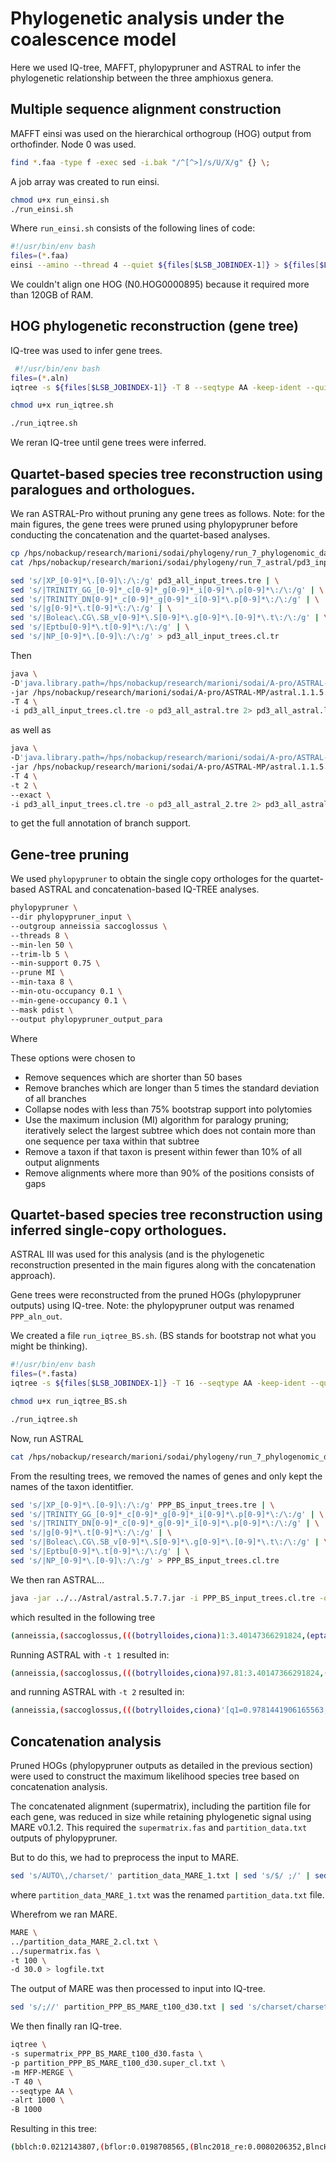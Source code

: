 # Phylogenetic analysis under the coalescence model

Here we used IQ-tree, MAFFT, phylopypruner and ASTRAL to infer the phylogenetic relationship between the three amphioxus genera.

## Multiple sequence alignment construction

MAFFT einsi was used on the hierarchical orthogroup (HOG) output from orthofinder. Node 0 was used.

```bash
find *.faa -type f -exec sed -i.bak "/^[^>]/s/U/X/g" {} \;
```

A job array was created to run einsi.

```bash
chmod u+x run_einsi.sh
./run_einsi.sh
```

Where `run_einsi.sh` consists of the following lines of code:
```bash
#!/usr/bin/env bash
files=(*.faa)
einsi --amino --thread 4 --quiet ${files[$LSB_JOBINDEX-1]} > ${files[$LSB_JOBINDEX-1]%.faa}.aln
```
We couldn't align one HOG (N0.HOG0000895) because it required more than 120GB of RAM.
 
## HOG phylogenetic reconstruction (gene tree)
 
IQ-tree was used to infer gene trees.
 
```bash
 #!/usr/bin/env bash
files=(*.aln)
iqtree -s ${files[$LSB_JOBINDEX-1]} -T 8 --seqtype AA -keep-ident --quiet -B 1000

chmod u+x run_iqtree.sh
```

```bash
./run_iqtree.sh
```

We reran IQ-tree until gene trees were inferred.

## Quartet-based species tree reconstruction using paralogues and orthologues.

We ran ASTRAL-Pro without pruning any gene trees as follows. Note: for the main figures, the gene trees were pruned using phylopypruner before conducting the concatenation and the quartet-based analyses.

```bash
cp /hps/nobackup/research/marioni/sodai/phylogeny/run_7_phylogenomic_dataset_3/phylopypruner_input/*.aln.treefile .
cat /hps/nobackup/research/marioni/sodai/phylogeny/run_7_astral/pd3_input_all/*.aln.treefile > pd3_all_input_trees.tre

sed 's/|XP_[0-9]*\.[0-9]\:/\:/g' pd3_all_input_trees.tre | \
sed 's/|TRINITY_GG_[0-9]*_c[0-9]*_g[0-9]*_i[0-9]*\.p[0-9]*\:/\:/g' | \
sed 's/|TRINITY_DN[0-9]*_c[0-9]*_g[0-9]*_i[0-9]*\.p[0-9]*\:/\:/g' | \
sed 's/|g[0-9]*\.t[0-9]*\:/\:/g' | \
sed 's/|Boleac\.CG\.SB_v[0-9]*\.S[0-9]*\.g[0-9]*\.[0-9]*\.t\:/\:/g' | \
sed 's/|Eptbu[0-9]*\.t[0-9]*\:/\:/g' | \
sed 's/|NP_[0-9]*\.[0-9]\:/\:/g' > pd3_all_input_trees.cl.tr
```

Then

```bash
java \
-D'java.library.path=/hps/nobackup/research/marioni/sodai/A-pro/ASTRAL-MP/lib' \
-jar /hps/nobackup/research/marioni/sodai/A-pro/ASTRAL-MP/astral.1.1.5.jar \
-T 4 \
-i pd3_all_input_trees.cl.tre -o pd3_all_astral.tre 2> pd3_all_astral.lo
```

as well as 

```bash
java \
-D'java.library.path=/hps/nobackup/research/marioni/sodai/A-pro/ASTRAL-MP/lib' \
-jar /hps/nobackup/research/marioni/sodai/A-pro/ASTRAL-MP/astral.1.1.5.jar \
-T 4 \
-t 2 \
--exact \
-i pd3_all_input_trees.cl.tre -o pd3_all_astral_2.tre 2> pd3_all_astral_2.log
```

to get the full annotation of branch support.

## Gene-tree pruning

We used `phylopypruner` to obtain the single copy orthologes for the quartet-based ASTRAL and concatenation-based IQ-TREE analyses.

```bash
phylopypruner \
--dir phylopypruner_input \
--outgroup anneissia saccoglossus \
--threads 8 \
--min-len 50 \
--trim-lb 5 \
--min-support 0.75 \
--prune MI \
--min-taxa 8 \
--min-otu-occupancy 0.1 \
--min-gene-occupancy 0.1 \
--mask pdist \
--output phylopypruner_output_para
```

Where

These options were chosen to
* Remove sequences which are shorter than 50 bases
* Remove branches which are longer than 5 times the standard deviation of all branches
* Collapse nodes with less than 75% bootstrap support into polytomies
* Use the maximum inclusion (MI) algorithm for paralogy pruning; iteratively select the largest subtree which does not contain more than one sequence per taxa within that subtree
* Remove a taxon if that taxon is present within fewer than 10% of all output alignments
* Remove alignments where more than 90% of the positions consists of gaps

## Quartet-based species tree reconstruction using inferred single-copy orthologues.

ASTRAL III was used for this analysis (and is the phylogenetic reconstruction presented in the main figures along with the concatenation approach).

Gene trees were reconstructed from the pruned HOGs (phylopypruner outputs) using IQ-tree. Note: the phylopypruner output was renamed `PPP_aln_out`.

We created a file `run_iqtree_BS.sh`. (BS stands for bootstrap not what you might be thinking).
```bash
#!/usr/bin/env bash
files=(*.fasta)
iqtree -s ${files[$LSB_JOBINDEX-1]} -T 16 --seqtype AA -keep-ident --quiet -B 1000
```

```bash
chmod u+x run_iqtree_BS.sh
```

```bash
./run_iqtree.sh
```

Now, run ASTRAL

```bash
cat /hps/nobackup/research/marioni/sodai/phylogeny/run_7_phylogenomic_dataset_3/PPP_BS_aln_out/*treefile > PPP_BS_input_trees.tre
```

From the resulting trees, we removed the names of genes and only kept the names of the taxon identitfier.

```bash
sed 's/|XP_[0-9]*\.[0-9]\:/\:/g' PPP_BS_input_trees.tre | \
sed 's/|TRINITY_GG_[0-9]*_c[0-9]*_g[0-9]*_i[0-9]*\.p[0-9]*\:/\:/g' | \
sed 's/|TRINITY_DN[0-9]*_c[0-9]*_g[0-9]*_i[0-9]*\.p[0-9]*\:/\:/g' | \
sed 's/|g[0-9]*\.t[0-9]*\:/\:/g' | \
sed 's/|Boleac\.CG\.SB_v[0-9]*\.S[0-9]*\.g[0-9]*\.[0-9]*\.t\:/\:/g' | \
sed 's/|Eptbu[0-9]*\.t[0-9]*\:/\:/g' | \
sed 's/|NP_[0-9]*\.[0-9]\:/\:/g' > PPP_BS_input_trees.cl.tre
```

We then ran ASTRAL...

```bash
java -jar ../../Astral/astral.5.7.7.jar -i PPP_BS_input_trees.cl.tre -o PPP_BS_astral.tre 2> PPP_BS_astral.log
```

which resulted in the following tree

```bash
(anneissia,(saccoglossus,(((botrylloides,ciona)1:3.40147366291824,(eptatretus,((lepisosteus,latimeria)1:0.5110667093105757,(amblyraja,callorhinchus)1:2.044120473262542)1:1.769062324635397)1:1.7671768429741073)1:0.6250968033108345,((bblch,(bflor,(BlncHG_Trinity,Blnc2018_re)1:2.6570162975980915)1:0.4991383151300315)1:1.083883665366072,((ASY_Yue,ASY)1:1.949768020023296,EPI)1:0.17663702610154278)1:4.8248219636106215)1:0.7931137480077383):0.0);
```

Running ASTRAL with `-t 1` resulted in:

```bash
(anneissia,(saccoglossus,(((botrylloides,ciona)97.81:3.40147366291824,(eptatretus,((lepisosteus,latimeria)60.03:0.5110667093105757,(amblyraja,callorhinchus)91.39:2.044120473262542)88.66:1.769062324635397)88.64:1.7671768429741073)64.34:0.6250968033108345,((bblch,(bflor,(BlncHG_Trinity,Blnc2018_re)95.34:2.6570162975980915)59.54:0.4991383151300315)77.46:1.083883665366072,((ASY_Yue,ASY)90.53:1.949768020023296,EPI)44.14:0.17663702610154278)99.49:4.8248219636106215)69.86:0.7931137480077383):0.0);
```

and running ASTRAL with `-t 2` resulted in:

```bash
(anneissia,(saccoglossus,(((botrylloides,ciona)'[q1=0.9781441906165563;q2=0.011499017440432325;q3=0.010356791943011544;f1=2654.683333333334;f2=31.20833333333333;f3=28.10833333333333;pp1=1.0;pp2=0.0;pp3=0.0;QC=45;EN=2714.0]':3.40147366291824,(eptatretus,((lepisosteus,latimeria)'[q1=0.6002647053824846;q2=0.28080361948140986;q3=0.1189316751361058;f1=2140.54393939394;f2=1001.3457070707075;f3=424.1103535353533;pp1=1.0;pp2=3.68172050811551E-232;pp3=0.0;QC=24;EN=3566.0]':0.5110667093105757,(amblyraja,callorhinchus)'[q1=0.9139380341311863;q2=0.046229710035680174;q3=0.039832255833133795;f1=3122.926262626264;f2=157.96691919191915;f3=136.10681818181817;pp1=1.0;pp2=0.0;pp3=0.0;QC=24;EN=3417.0]':2.044120473262542)'[q1=0.8866259182736456;q2=0.05399498229043683;q3=0.05937909943591762;f1=2730.8078282828283;f2=166.30454545454543;f3=182.88762626262627;pp1=1.0;pp2=0.0;pp3=0.0;QC=44;EN=3080.0]':1.769062324635397)'[q1=0.8864311049425553;q2=0.04294134088981418;q3=0.07062755416763053;f1=2554.6944444444443;f2=123.75694444444447;f3=203.54861111111117;pp1=1.0;pp2=0.0;pp3=0.0;QC=72;EN=2882.0]':1.7671768429741073)'[q1=0.6433822091886608;q2=0.2012040916073174;q3=0.15541369920402176;f1=2193.9333333333334;f2=686.1059523809523;f3=529.9607142857142;pp1=1.0;pp2=0.0;pp3=0.0;QC=140;EN=3410.0]':0.6250968033108345,((bblch,(bflor,(BlncHG_Trinity,Blnc2018_re)'[q1=0.9534141776934929;q2=0.020189907266261;q3=0.026395915040246947;f1=4894.828388278393;f2=103.65498390498398;f3=135.51662781662782;pp1=1.0;pp2=0.0;pp3=0.0;QC=13;EN=5134.0]':2.6570162975980915)'[q1=0.5954129072497905;q2=0.1959017362115137;q3=0.20868535653869633;f1=3075.3076659451676;f2=1011.8324675324682;f3=1077.8598665223665;pp1=1.0;pp2=0.0;pp3=0.0;QC=24;EN=5165.0]':0.4991383151300315)'[q1=0.7746303597999609;q2=0.116844022992859;q3=0.10852561720718039;f1=4004.0643298059977;f2=603.9667548500881;f3=560.9689153439155;pp1=1.0;pp2=0.0;pp3=0.0;QC=81;EN=5169.0]':1.083883665366072,((ASY_Yue,ASY)'[q1=0.9053051892400363;q2=0.050761962384084675;q3=0.043932848375883723;f1=4640.594400044426;f2=260.205819180818;f3=225.19978077477998;pp1=1.0;pp2=0.0;pp3=0.0;QC=13;EN=5126.0]':1.949768020023296,EPI)'[q1=0.4413628148096929;q2=0.3171582711012769;q3=0.2414789140890303;f1=2279.638938492064;f2=1638.1224702380953;f3=1247.2385912698414;pp1=1.0;pp2=5.5195361057352476E-58;pp3=0.0;QC=72;EN=5165.0]':0.17663702610154278)'[q1=0.9948808409131442;q2=0.0030374977706438375;q3=0.0020816613162118777;f1=4250.130952380952;f2=12.976190476190474;f3=8.892857142857142;pp1=1.0;pp2=0.0;pp3=0.0;QC=168;EN=4272.0]':4.8248219636106215)'[q1=0.6985599780947401;q2=0.18662036691310088;q3=0.11481965499215893;f1=2672.6904761904757;f2=714.009523809524;f3=439.30000000000007;pp1=1.0;pp2=0.0;pp3=0.0;QC=49;EN=3826.0]':0.7931137480077383):0.0);
```

## Concatenation analysis

Pruned HOGs (phylopypruner outputs as detailed in the previous section) were used to construct the maximum likelihood species tree based on concatenation analysis.

The concatenated alignment (supermatrix), including the partition file for each gene, was reduced in size while retaining phylogenetic signal using MARE v0.1.2. This required the `supermatrix.fas` and `partition_data.txt` outputs of phylopypruner.

But to do this, we had to preprocess the input to MARE.

```bash
sed 's/AUTO\,/charset/' partition_data_MARE_1.txt | sed 's/$/ ;/' | sed 's/-/ - /' | sed 's/\.aln//' | sed ':a;N;$!ba;s/$/\n/g' > partition_data_MARE_2.cl.txt
```

where `partition_data_MARE_1.txt` was the renamed `partition_data.txt` file.

Wherefrom we ran MARE.

```bash
MARE \
../partition_data_MARE_2.cl.txt \
../supermatrix.fas \
-t 100 \
-d 30.0 > logfile.txt
```

The output of MARE was then processed to input into IQ-tree.

```bash
sed 's/;//' partition_PPP_BS_MARE_t100_d30.txt | sed 's/charset/charset,/' | sed 's/ - /-/' | sed 's/charset/AUTO/' > partition_PPP_BS_MARE_t100_d30.super_cl.txt
```

We then finally ran IQ-tree.

```bash
iqtree \
-s supermatrix_PPP_BS_MARE_t100_d30.fasta \
-p partition_PPP_BS_MARE_t100_d30.super_cl.txt \
-m MFP-MERGE \
-T 40 \
--seqtype AA \
-alrt 1000 \
-B 1000
```

Resulting in this tree:

```bash
(bblch:0.0212143807,(bflor:0.0198708565,(Blnc2018_re:0.0080206352,BlncHG_Trinity:0.0050874146)100/100:0.0179084105)100/100:0.0067292076,((EPI:0.0335587903,(ASY_Yue:0.0140559522,ASY:0.0162506137)100/100:0.0262314821)100/100:0.0094741904,((saccoglossus:0.3843243013,anneissia:0.5624068368)100/100:0.1282400014,((((latimeria:0.1033966438,lepisosteus:0.1340149553)100/100:0.0329687226,(callorhinchus:0.0760672984,amblyraja:0.0895193412)100/100:0.0634934855)100/100:0.1513918608,eptatretus:0.5187042999)100/100:0.2191722280,(ciona:0.5148541349,botrylloides:0.5794070871)100/100:0.5284676027)100/100:0.1085351426)100/100:0.3896930670)100/100:0.0196086266);
```
